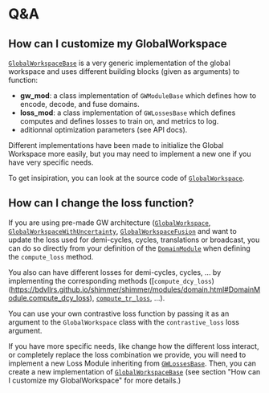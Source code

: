 # Q&A

## How can I customize my GlobalWorkspace
[`GlobalWorkspaceBase`](https://bdvllrs.github.io/shimmer/shimmer/modules/global_workspace.html#GlobalWorkspaceBase) 
is a very generic implementation of the global workspace and uses different building
blocks (given as arguments) to function:
* **gw_mod**: a class implementation of `GWModuleBase` which defines how to encode, 
    decode, and fuse domains.
* **loss_mod**: a class implementation of `GWLossesBase` which defines computes and
    defines losses to train on, and metrics to log.
* aditionnal optimization parameters (see API docs).

Different implementations have been made to initialize the Global Workspace more easily,
but you may need to implement a new one if you have very specific needs.

To get insipiration, you can look at the source code of
[`GlobalWorkspace`](https://bdvllrs.github.io/shimmer/shimmer/modules/global_workspace.html#GlobalWorkspace).

## How can I change the loss function?
If you are using pre-made GW architecture
([`GlobalWorkspace`](https://bdvllrs.github.io/shimmer/shimmer/modules/global_workspace.html#GlobalWorkspace),
[`GlobalWorkspaceWithUncertainty`](https://bdvllrs.github.io/shimmer/shimmer/modules/global_workspace.html#GlobalWorkspaceWithUncertainty),
[`GlobalWorkspaceFusion`](https://bdvllrs.github.io/shimmer/shimmer/modules/global_workspace.html#GlobalWorkspaceFusion) and want to update the loss
used for demi-cycles, cycles, translations or broadcast, you can do so directly from
your definition of the
[`DomainModule`](https://bdvllrs.github.io/shimmer/shimmer/modules/domain.html#DomainModule.compute_loss)
when defining the `compute_loss` method.

You also can have different losses for demi-cycles, cycles, ... by implementing
the corresponding methods
([`compute_dcy_loss`)(https://bdvllrs.github.io/shimmer/shimmer/modules/domain.html#DomainModule.compute_dcy_loss),
[`compute_tr_loss`](https://bdvllrs.github.io/shimmer/shimmer/modules/domain.html#DomainModule.compute_tr_loss), ...).

You can use your own contrastive loss function by passing it as an argument to the
`GlobalWorkspace` class with the `contrastive_loss` loss argument.

If you have more specific needs, like change how the different loss interact, or
completely replace the loss combination we provide, you will need to implement a new
Loss Module inheriting from
[`GWLossesBase`](https://bdvllrs.github.io/shimmer/shimmer/modules/losses.html#GWLossesBase).
Then, you can create a new implementation of
[`GlobalWorkspaceBase`](https://bdvllrs.github.io/shimmer/shimmer/modules/global_workspace.html#GlobalWorkspaceBase)
(see section "How can I customize my GlobalWorkspace" for more details.)
